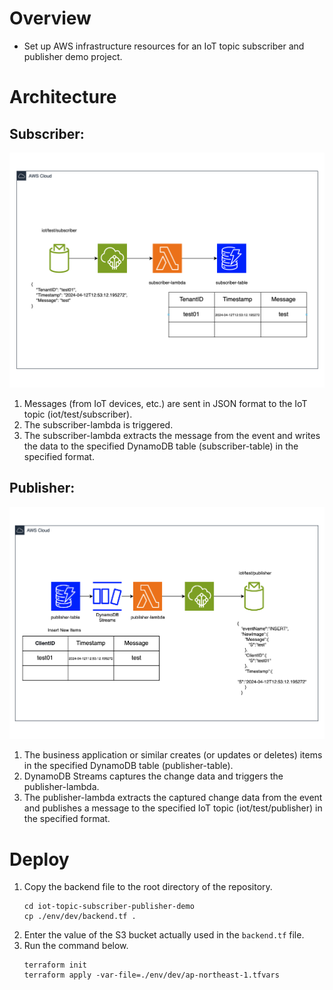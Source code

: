 # Overview
- Set up AWS infrastructure resources for an IoT topic subscriber and publisher demo project.

# Architecture
## Subscriber:
![Subscriber](./img/iot-demo-subscriber.png)
1. Messages (from IoT devices, etc.) are sent in JSON format to the IoT topic (iot/test/subscriber).
1. The subscriber-lambda is triggered.
1. The subscriber-lambda extracts the message from the event and writes the data to the specified DynamoDB table (subscriber-table) in the specified format.

## Publisher:
![Publisher](./img/iot-demo-publisher.png)
1. The business application or similar creates (or updates or deletes) items in the specified DynamoDB table (publisher-table).
1. DynamoDB Streams captures the change data and triggers the publisher-lambda.
1. The publisher-lambda extracts the captured change data from the event and publishes a message to the specified IoT topic (iot/test/publisher) in the specified format.

# Deploy
1. Copy the backend file to the root directory of the repository.
    ```
    cd iot-topic-subscriber-publisher-demo
    cp ./env/dev/backend.tf .
    ```
1. Enter the value of the S3 bucket actually used in the `backend.tf` file.
1. Run the command below.
    ```
    terraform init
    terraform apply -var-file=./env/dev/ap-northeast-1.tfvars
    ```
